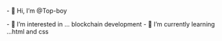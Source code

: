 <p>- 👋 Hi, I’m @Top-boy</p>
- 👀 I’m interested in ... blockchain development 
- 🌱 I’m currently learning ...html and css



<!---
Top-boy/Top-boy is a ✨ special ✨ repository because its `README.md` (this file) appears on your GitHub profile.
You can click the Preview link to take a look at your changes.
--->
